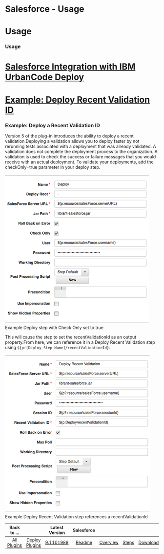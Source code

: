 
Salesforce - Usage
==================

# Usage


### Usage




[Salesforce Integration with IBM UrbanCode Deploy](https://developer.ibm.com/urbancode/2017/05/02/salesforce-integration-ibm-urbancode-deploy/)
===============================================================================================================================================

[Example: Deploy Recent Validation ID](#example-deploy-recent-validation-id)
============================================================================


### Example: Deploy a Recent Validation ID




Version 5 of the plug-in introduces the ability to deploy a recent validation.Deploying a validation allows you to deploy faster by not rerunning tests associated with a deployment that was already validated.
A validation does not complete the deployment process to the organization. A validation is used to check the success or failure messages that you would receive with an actual deployment. To validate your deployments, add the checkOnly=true parameter in your deploy step.

[![](quick-deploy.png)](quick-deploy.png)
Example Deploy step with Check Only set to true


This will cause the step to set the recentValidationId as an output property.From here, we can reference it in a Deploy Recent Validation step using ``${p:[Deploy Step Name]/recentValidationId}``.


[![](deploy-recent-validation.png)](deploy-recent-validation.png)
Example Deploy Recent Validation step references a recentValidationId



|Back to ...||Latest Version|Salesforce ||||
| :---: | :---: | :---: | :---: | :---: | :---: | :---: |
|[All Plugins](../../index.md)|[Deploy Plugins](../README.md)|[9.1101988](https://raw.githubusercontent.com/UrbanCode/IBM-UCD-PLUGINS/main/files/SalesForce/salesforce-9.1101988.zip)|[Readme](README.md)|[Overview](overview.md)|[Steps](steps.md)|[Downloads](downloads.md)|
